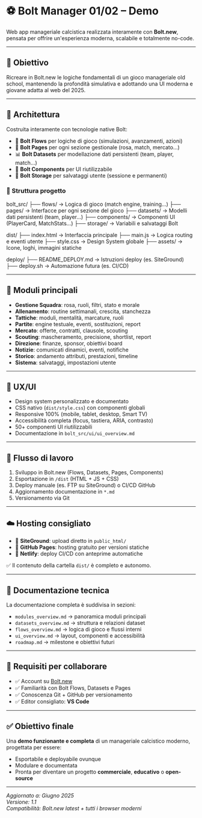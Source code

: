 # ⚽ Bolt Manager 01/02 – Demo

Web app manageriale calcistica realizzata interamente con **Bolt.new**, pensata per offrire un'esperienza moderna, scalabile e totalmente no-code.

---

## 🚀 Obiettivo

Ricreare in Bolt.new le logiche fondamentali di un gioco manageriale old school, mantenendo la profondità simulativa e adottando una UI moderna e giovane adatta al web del 2025.

---

## 📐 Architettura

Costruita interamente con tecnologie native Bolt:

- 🔧 **Bolt Flows** per logiche di gioco (simulazioni, avanzamenti, azioni)
- 📄 **Bolt Pages** per ogni sezione gestionale (rosa, match, mercato…)
- 📊 **Bolt Datasets** per modellazione dati persistenti (team, player, match…)
- 🧩 **Bolt Components** per UI riutilizzabile
- 💾 **Bolt Storage** per salvataggi utente (sessione e permanenti)

### 📁 Struttura progetto

bolt_src/
├── flows/ → Logica di gioco (match engine, training…)
├── pages/ → Interfacce per ogni sezione del gioco
├── datasets/ → Modelli dati persistenti (team, player…)
├── components/ → Componenti UI (PlayerCard, MatchStats…)
├── storage/ → Variabili e salvataggi Bolt

dist/
├── index.html → Interfaccia principale
├── main.js → Logica routing e eventi utente
├── style.css → Design System globale
├── assets/ → Icone, loghi, immagini statiche

deploy/
├── README_DEPLOY.md → Istruzioni deploy (es. SiteGround)
├── deploy.sh → Automazione futura (es. CI/CD)

---

## 🧱 Moduli principali

- **Gestione Squadra**: rosa, ruoli, filtri, stato e morale
- **Allenamento**: routine settimanali, crescita, stanchezza
- **Tattiche**: moduli, mentalità, marcature, ruoli
- **Partite**: engine testuale, eventi, sostituzioni, report
- **Mercato**: offerte, contratti, clausole, scouting
- **Scouting**: mascheramento, precisione, shortlist, report
- **Direzione**: finanze, sponsor, obiettivi board
- **Notizie**: comunicati dinamici, eventi, notifiche
- **Storico**: andamento attributi, prestazioni, timeline
- **Sistema**: salvataggi, impostazioni utente

---

## 🎨 UX/UI

- Design system personalizzato e documentato
- CSS nativo (`dist/style.css`) con componenti globali
- Responsive 100% (mobile, tablet, desktop, Smart TV)
- Accessibilità completa (focus, tastiera, ARIA, contrasto)
- 50+ componenti UI riutilizzabili
- Documentazione in `bolt_src/ui/ui_overview.md`

---

## 🔄 Flusso di lavoro

1. Sviluppo in Bolt.new (Flows, Datasets, Pages, Components)
2. Esportazione in `/dist` (HTML + JS + CSS)
3. Deploy manuale (es. FTP su SiteGround) o CI/CD GitHub
4. Aggiornamento documentazione in `*.md`
5. Versionamento via Git

---

## ☁️ Hosting consigliato

- 🔹 **SiteGround**: upload diretto in `public_html/`
- 🔹 **GitHub Pages**: hosting gratuito per versioni statiche
- 🔹 **Netlify**: deploy CI/CD con anteprime automatiche

✅ Il contenuto della cartella `dist/` è completo e autonomo.

---

## 📄 Documentazione tecnica

La documentazione completa è suddivisa in sezioni:

- `modules_overview.md` → panoramica moduli principali
- `datasets_overview.md` → struttura e relazioni dataset
- `flows_overview.md` → logica di gioco e flussi interni
- `ui_overview.md` → layout, componenti e accessibilità
- `roadmap.md` → milestone e obiettivi futuri

---

## 🔧 Requisiti per collaborare

- ✅ Account su [Bolt.new](https://bolt.new)
- ✅ Familiarità con Bolt Flows, Datasets e Pages
- ✅ Conoscenza Git + GitHub per versionamento
- ✅ Editor consigliato: **VS Code**

---

## ✅ Obiettivo finale

Una **demo funzionante e completa** di un manageriale calcistico moderno, progettata per essere:

- Esportabile e deployabile ovunque
- Modulare e documentata
- Pronta per diventare un progetto **commerciale**, **educativo** o **open-source**

---

*Aggiornato a: Giugno 2025*  
*Versione: 1.1*  
*Compatibilità: Bolt.new latest + tutti i browser moderni*